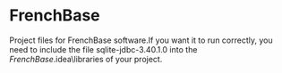 # FrenchBase
Project files for FrenchBase software.If you want it to run correctly, you need to include the file sqlite-jdbc-3.40.1.0 into the $FrenchBase$\.idea\libraries of your project.
